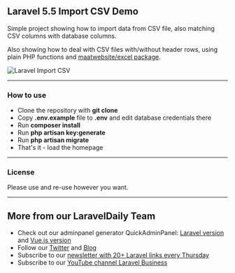 ## Laravel 5.5 Import CSV Demo

Simple project showing how to import data from CSV file, also matching CSV columns with database columns.

Also showing how to deal with CSV files with/without header rows, using plain PHP functions and [maatwebsite/excel package](https://github.com/Maatwebsite/Laravel-Excel).

![Laravel Import CSV](http://webcoderpro.com/import-csv.png)

---

### How to use

- Clone the repository with __git clone__
- Copy __.env.example__ file to __.env__ and edit database credentials there
- Run __composer install__
- Run __php artisan key:generate__
- Run __php artisan migrate__
- That's it - load the homepage

---

### License

Please use and re-use however you want.

---

## More from our LaravelDaily Team

- Check out our adminpanel generator QuickAdminPanel: [Laravel version](https://quickadminpanel.com) and [Vue.js version](https://vue.quickadminpanel.com)
- Follow our [Twitter](https://twitter.com/dailylaravel) and [Blog](http://laraveldaily.com/blog)
- Subscribe to our [newsletter with 20+ Laravel links every Thursday](http://laraveldaily.com/weekly-laravel-newsletter/)
- Subscribe to our [YouTube channel Laravel Business](https://www.youtube.com/channel/UCTuplgOBi6tJIlesIboymGA)
